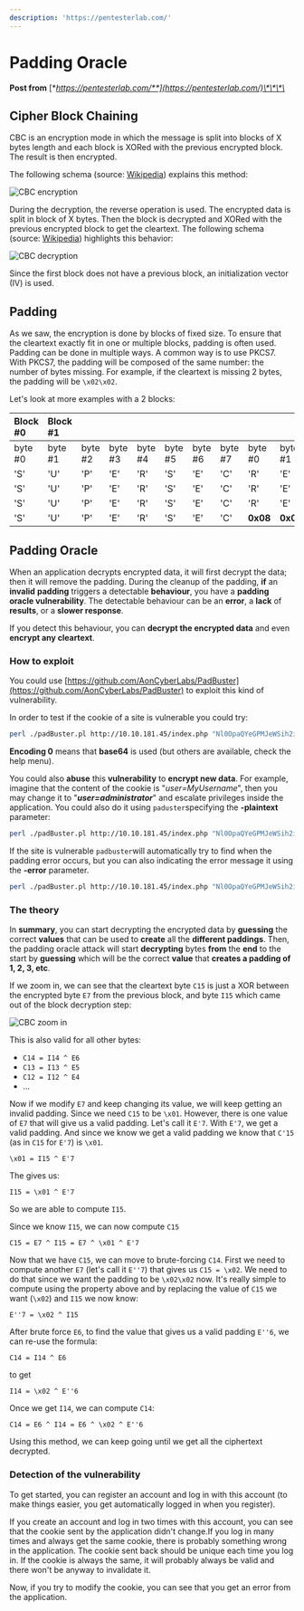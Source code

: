 ```yaml
---
description: 'https://pentesterlab.com/'
---
```


# Padding Oracle

**Post from** [**https://pentesterlab.com/**](https://pentesterlab.com/)\*\*\*\*

## Cipher Block Chaining

CBC is an encryption mode in which the message is split into blocks of X bytes length and each block is XORed with the previous encrypted block. The result is then encrypted.

The following schema \(source: [Wikipedia](http://en.wikipedia.org/wiki/Block_cipher_mode_of_operation)\) explains this method:

![CBC encryption](https://assets.pentesterlab.com/padding_oracle/CBC_encryption.png)

During the decryption, the reverse operation is used. The encrypted data is split in block of X bytes. Then the block is decrypted and XORed with the previous encrypted block to get the cleartext. The following schema \(source: [Wikipedia](http://en.wikipedia.org/wiki/Block_cipher_mode_of_operation)\) highlights this behavior:

![CBC decryption](https://assets.pentesterlab.com/padding_oracle/CBC_decryption.png)

Since the first block does not have a previous block, an initialization vector \(IV\) is used.

## Padding

As we saw, the encryption is done by blocks of fixed size. To ensure that the cleartext exactly fit in one or multiple blocks, padding is often used. Padding can be done in multiple ways. A common way is to use PKCS7. With PKCS7, the padding will be composed of the same number: the number of bytes missing. For example, if the cleartext is missing 2 bytes, the padding will be `\x02\x02`.

Let's look at more examples with a 2 blocks:

| Block \#0 | Block \#1 |  |  |  |  |  |  |  |  |  |  |  |  |  |  |
| :--- | :--- | :--- | :--- | :--- | :--- | :--- | :--- | :--- | :--- | :--- | :--- | :--- | :--- | :--- | :--- |
| byte \#0 | byte \#1 | byte \#2 | byte \#3 | byte \#4 | byte \#5 | byte \#6 | byte \#7 | byte \#0 | byte \#1 | byte \#2 | byte \#3 | byte \#4 | byte \#5 | byte \#6 | byte \#7 |
| 'S' | 'U' | 'P' | 'E' | 'R' | 'S' | 'E' | 'C' | 'R' | 'E' | 'T' | '1' | '2' | '3' | **0x02** | **0x02** |
| 'S' | 'U' | 'P' | 'E' | 'R' | 'S' | 'E' | 'C' | 'R' | 'E' | 'T' | '1' | '2' | **0x03** | **0x03** | **0x03** |
| 'S' | 'U' | 'P' | 'E' | 'R' | 'S' | 'E' | 'C' | 'R' | 'E' | 'T' | **0x05** | **0x05** | **0x05** | **0x05** | **0x05** |
| 'S' | 'U' | 'P' | 'E' | 'R' | 'S' | 'E' | 'C' | **0x08** | **0x08** | **0x08** | **0x08** | **0x08** | **0x08** | **0x08** | **0x08** |

## Padding Oracle

When an application decrypts encrypted data, it will first decrypt the data; then it will remove the padding. During the cleanup of the padding, **if** an **invalid** **padding** triggers a detectable **behaviour**, you have a **padding oracle vulnerability**. The detectable behaviour can be an **error**, a **lack** of **results**, or a **slower response**.

If you detect this behaviour, you can **decrypt the encrypted data** and even **encrypt any cleartext**.

### How to exploit

You could use [https://github.com/AonCyberLabs/PadBuster](https://github.com/AonCyberLabs/PadBuster) to exploit this kind of vulnerability.

In order to test if the cookie of a site is vulnerable you could try: 

```bash
perl ./padBuster.pl http://10.10.181.45/index.php "Nl0OpaQYeGPMJeWSih2iiQ==" 8 -encoding 0 -cookies "auth=Nl0OpaQYeGPMJeWSih2iiQ=="
```

**Encoding 0** means that **base64** is used \(but others are available, check the help menu\).

You could also **abuse** this **vulnerability** to **encrypt new data**. For example, imagine that the content of the cookie is "_user=MyUsername_", then you may change it to "_**user=administrator**_" and escalate privileges inside the application. You could also do it using `paduster`specifying the **-plaintext** parameter:

```bash
perl ./padBuster.pl http://10.10.181.45/index.php "Nl0OpaQYeGPMJeWSih2iiQ==" 8 -encoding 0 -cookies "auth=Nl0OpaQYeGPMJeWSih2iiQ==" -plaintext "user=administrator"
```

If the site is vulnerable `padbuster`will automatically try to find when the padding error occurs, but you can also indicating the error message it using the **-error** parameter.

```bash
perl ./padBuster.pl http://10.10.181.45/index.php "Nl0OpaQYeGPMJeWSih2iiQ==" 8 -encoding 0 -cookies "hcon=Nl0OpaQYeGPMJeWSih2iiQ==" -error "Invalid padding"
```

### The theory

In **summary**, you can start decrypting the encrypted data by **guessing** the correct **values** that can be used to **create** all the **different paddings**. Then, the padding oracle attack will start **decrypting** bytes **from** the **end** to the start by **guessing** which will be the correct **value** that **creates a padding of 1, 2, 3, etc**.

If we zoom in, we can see that the cleartext byte `C15` is just a XOR between the encrypted byte `E7` from the previous block, and byte `I15` which came out of the block decryption step:

![CBC zoom in](https://assets.pentesterlab.com/padding_oracle/zoomin.png)

This is also valid for all other bytes:

* `C14 = I14 ^ E6`
* `C13 = I13 ^ E5`
* `C12 = I12 ^ E4`
* ...

Now if we modify `E7` and keep changing its value, we will keep getting an invalid padding. Since we need `C15` to be `\x01`. However, there is one value of `E7` that will give us a valid padding. Let's call it `E'7`. With `E'7`, we get a valid padding. And since we know we get a valid padding we know that `C'15` \(as in `C15` for `E'7`\) is `\x01`.

`\x01 = I15 ^ E'7`

The gives us:

`I15 = \x01 ^ E'7`

So we are able to compute `I15`.

Since we know `I15`, we can now compute `C15`

`C15 = E7 ^ I15 = E7 ^ \x01 ^ E'7`

Now that we have `C15`, we can move to brute-forcing `C14`. First we need to compute another `E7` \(let's call it `E''7`\) that gives us `C15 = \x02`. We need to do that since we want the padding to be `\x02\x02` now. It's really simple to compute using the property above and by replacing the value of `C15` we want \(`\x02`\) and `I15` we now know:

`E''7 = \x02 ^ I15`

After brute force `E6`, to find the value that gives us a valid padding `E''6`, we can re-use the formula:

`C14 = I14 ^ E6`

to get

`I14 = \x02 ^ E''6`

Once we get `I14`, we can compute `C14`:

`C14 = E6 ^ I14 = E6 ^ \x02 ^ E''6`

Using this method, we can keep going until we get all the ciphertext decrypted.

### Detection of the vulnerability

To get started, you can register an account and log in with this account \(to make things easier, you get automatically logged in when you register\).

If you create an account and log in two times with this account, you can see that the cookie sent by the application didn't change.If you log in many times and always get the same cookie, there is probably something wrong in the application. The cookie sent back should be unique each time you log in. If the cookie is always the same, it will probably always be valid and there won't be anyway to invalidate it.

Now, if you try to modify the cookie, you can see that you get an error from the application.

